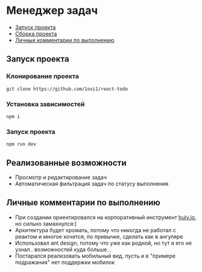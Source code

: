 # Менеджер задач

- [Запуск проекта](#запуск-проекта)
- [Сборка проекта](#реализованные-возможности)
- [Личные комментарии по выполнению](#личные-комментарии-по-выполнению)

## Запуск проекта

### Клонирование проекта
```shell
git clone https://github.com/1ovi1/react-todo
```
### Установка зависимостей
```shell
npm i
```
### Запуск проекта
```shell
npm run dev
```

## Реализованные возможности

- Просмотр и редактирование задач
- Автоматическая фильтрация задач по статусу выполнения

## Личные комментарии по выполнению

- При создании ориентировался на корпоративный инструмент [huly.io](https://huly.io/), но сильно замахнулся:)
- Архитектура будет хромать, потому что никогда не работал с реактом и многое хочется, по привычке, сделать как в ангуляре
- Использовал ant design, потому что уже как родной, но тут я его не узнал.. возможностей куда больше...
- Постарался реализовать мобильный вид, пусть и в "примере подражания" нет поддержки мобилок

